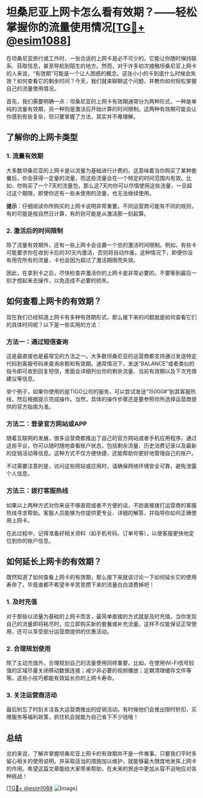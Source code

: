 # 坦桑尼亚上网卡怎么看有效期？——轻松掌握你的流量使用情况[[TG💪+ @esim1088](https://t.me/s/esim1088)]

在坦桑尼亚旅行或工作时，一张合适的上网卡是必不可少的。它能让你随时保持联系、获取信息，甚至导航到陌生的地方。然而，对于许多初次接触坦桑尼亚上网卡的人来说，“有效期”可能是一个让人困惑的概念。这张小小的卡到底什么时候会失效？如何查看它的剩余时间？今天，我们就来聊聊这个问题，并教你如何轻松掌握自己的流量使用情况。

首先，我们需要明确一点：坦桑尼亚的上网卡有效期通常分为两种形式，一种是单纯的流量有效期，另一种则是激活后开始计算的时间限制。这两种有效期可能会让你感到有些复杂，但只要掌握了方法，其实并不难理解。

## **了解你的上网卡类型**

### 1. 流量有效期
大多数坦桑尼亚的上网卡是以流量为基础进行计费的。这意味着当你购买了某种套餐后，你会获得一定量的流量，而这些流量会在一个特定的时间范围内有效。比如，你购买了一个7天的流量包，那么这7天内你可以尽情使用这些流量，一旦超过这个期限，即使你还有一些未使用的流量，也无法继续使用。

**提示**：仔细阅读你所购买的上网卡说明非常重要。不同运营商可能有不同的规则，有的可能是按自然日计算，有的则可能是从激活那一刻起算。

### 2. 激活后的时间限制
除了流量有效期外，还有一些上网卡会设置一个总的激活时间限制。例如，有些卡可能要求你在收到卡后的30天内激活，否则将自动作废。这种情况下，即便你没有用完所有的流量，卡也会因为超过了激活期限而失效。

因此，在拿到卡之后，尽快检查并激活你的上网卡是非常必要的。不要等到最后一刻才想起来去操作，以免造成不必要的损失。

## **如何查看上网卡的有效期？**

现在我们已经知道上网卡有多种有效期形式，那么接下来的问题就是如何查看它们的具体时间呢？以下是一些实用的方法：

### 方法一：通过短信查询
这是最直接也是最常见的方法之一。大多数坦桑尼亚的运营商都支持通过发送特定代码到客服号码来查询余额和有效期。通常情况下，发送“BALANCE”或者类似的指令即可收到回复短信，里面会详细列出你的剩余流量、当前有效期以及下次充值建议等信息。

举个例子，如果你使用的是TIGO公司的服务，可以尝试发送“*150*00#”到其客服热线，然后根据提示完成操作。当然，具体的操作步骤还是要参照你所选择运营商提供的官方指南为准。

### 方法二：登录官方网站或APP
随着互联网的发展，很多运营商都推出了自己的官方网站或者手机应用程序。通过这些平台，你可以随时随地查看账户状态，包括剩余流量、历史消费记录以及最新的促销活动等信息。这种方式不仅方便快捷，还能帮助你更好地管理自己的账户。

不过需要注意的是，访问这些网站或应用时，请确保网络环境安全可靠，避免泄露个人信息。

### 方法三：拨打客服热线
如果以上两种方式对你来说不够直观或者不方便的话，不妨直接拨打运营商的客服热线寻求帮助。客服人员能够为你提供更专业、详细的解答，并指导你如何正确使用上网卡。

在此过程中，记得准备好相关资料（如手机号码、订单号等），以便客服更快地定位到你的账户信息。

## **如何延长上网卡的有效期？**

既然知道了如何查看上网卡的有效期，那么接下来就该讨论一下如何延长它的使用寿命了。毕竟谁都不希望辛辛苦苦攒下来的流量白白浪费掉吧！

### 1. 及时充值
对于那些以流量为基础的上网卡而言，最简单直接的方式就是及时充值。当你发现自己的流量即将耗尽时，应立即购买新的套餐或补充流量。这样不仅能保证正常使用，还可以享受部分运营商提供的优惠活动。

### 2. 合理规划使用
除了主动充值外，合理规划自己的流量使用同样重要。比如，在使用Wi-Fi信号较强的区域尽量关闭移动数据连接；减少非必要的视频播放；定期清理缓存文件等等。这些小技巧都能有效延长你的上网卡寿命。

### 3. 关注运营商活动
最后别忘了时刻关注各大运营商推出的促销活动。有时候他们会推出限时折扣、买赠服务等福利政策，抓住机会就能为自己省下不少钱哦！

## **总结**

总的来说，了解并掌握坦桑尼亚上网卡的有效期并不是一件难事。只要我们平时多留心相关的使用说明，并采取适当的措施加以维护，就能够最大限度地发挥上网卡的作用。希望这篇文章能给大家带来帮助，在未来的旅途中更加从容不迫地应对各种挑战！

[[TG💪+ @esim1088](https://t.me/s/esim1088) ![Image](https://i.postimg.cc/4NQfJmqS/Snipaste-2025-05-13-00-14-12.png)]